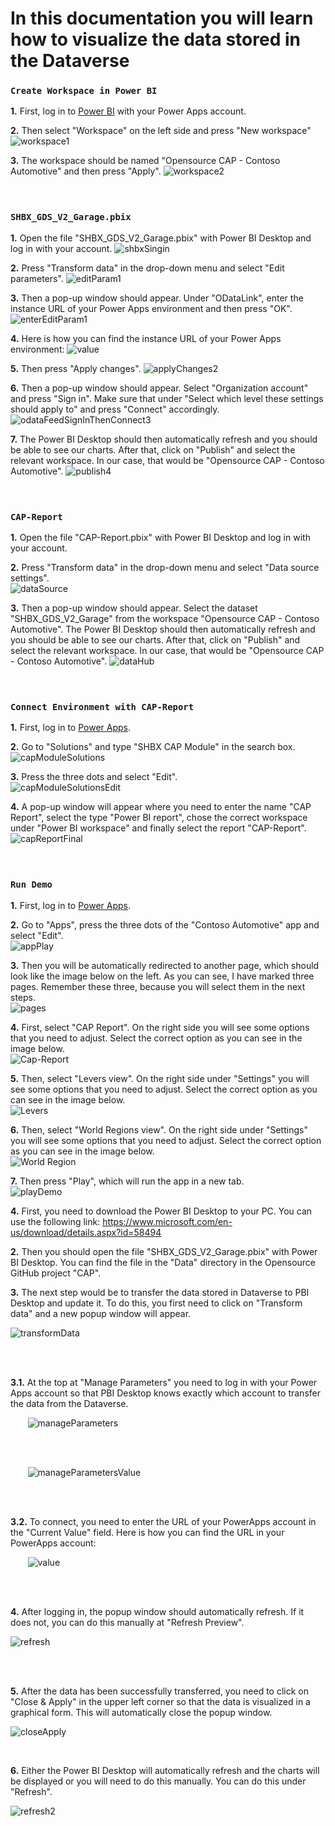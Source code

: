 # In this documentation you will learn how to visualize the data stored in the Dataverse

### **`Create Workspace in Power BI`**

**1.** First, log in to [Power BI](https://app.powerbi.com/) with your Power Apps account.

**2.** Then select "Workspace" on the left side and press "New workspace" <br />
![workspace1](https://github.com/shbxio/CAP/assets/43991954/e0413f7a-e056-4730-8d14-964ea5ed4d4b)

**3.** The workspace should be named "Opensource CAP - Contoso Automotive" and then press "Apply".
![workspace2](https://github.com/shbxio/CAP/assets/43991954/e3ce93ab-cebb-467c-9de5-4f0864525906)
<br />
<br />
<br />

### **`SHBX_GDS_V2_Garage.pbix`**

**1.** Open the file "SHBX_GDS_V2_Garage.pbix" with Power BI Desktop and log in with your account.
![shbxSingin](https://github.com/shbxio/CAP/assets/43991954/425b8a06-78cf-436a-ac8e-c04fca1a4480)

**2.** Press "Transform data" in the drop-down menu and select "Edit parameters".
![editParam1](https://github.com/shbxio/CAP/assets/43991954/e0bc2736-271c-4769-b049-952333bd1042)

**3.** Then a pop-up window should appear. Under "ODataLink", enter the instance URL of your Power Apps environment and then press "OK".
![enterEditParam1](https://github.com/shbxio/CAP/assets/43991954/6c23491e-9176-4daa-8b67-375a41c1b068)

**4.** Here is how you can find the instance URL of your Power Apps environment:
![value](https://github.com/shbxio/CAP/assets/43991954/86e2bd0e-a7db-490b-a780-e6f631373c19)

**5.** Then press "Apply changes".
![applyChanges2](https://github.com/shbxio/CAP/assets/43991954/63d8a6df-e790-46d2-b181-0c9a1e999d3c)

**6.** Then a pop-up window should appear. Select "Organization account" and press "Sign in". Make sure that under "Select which level these settings should apply to" and press "Connect" accordingly.
![odataFeedSignInThenConnect3](https://github.com/shbxio/CAP/assets/43991954/4e7330b6-c18b-4b03-941c-02a0515dde1f)

**7.** The Power BI Desktop should then automatically refresh and you should be able to see our charts. After that, click on "Publish" and select the relevant workspace. In our case, that would be "Opensource CAP - Contoso Automotive".
![publish4](https://github.com/shbxio/CAP/assets/43991954/d26b6d06-5ba0-430b-acb8-4397ae3283a7)
<br />
<br />
<br />

### **`CAP-Report`**

**1.** Open the file "CAP-Report.pbix" with Power BI Desktop and log in with your account.

**2.** Press "Transform data" in the drop-down menu and select "Data source settings". <br />
![dataSource](https://github.com/shbxio/CAP/assets/43991954/ccc611eb-e39f-49ff-a3ce-f5c9dbb2535b)

**3.** Then a pop-up window should appear. Select the dataset "SHBX_GDS_V2_Garage" from the workspace "Opensource CAP - Contoso Automotive". The Power BI Desktop should then automatically refresh and you should be able to see our charts. After that, click on "Publish" and select the relevant workspace. In our case, that would be "Opensource CAP - Contoso Automotive".
![dataHub](https://github.com/shbxio/CAP/assets/43991954/99a59f4c-9bb1-46fb-9d57-46a9f6decb7d)
<br />
<br />
<br />

### **`Connect Environment with CAP-Report`**

**1.** First, log in to [Power Apps](https://make.powerapps.com/).

**2.** Go to "Solutions" and type "SHBX CAP Module" in the search box.
![capModuleSolutions](https://github.com/shbxio/CAP/assets/43991954/ba442d9c-2d89-4760-b0ab-da9e515d51f7)

**3.** Press the three dots and select "Edit". <br />
![capModuleSolutionsEdit](https://github.com/shbxio/CAP/assets/43991954/397e962c-5990-4d02-9684-583df1319c0d)

**4.** A pop-up window will appear where you need to enter the name "CAP Report", select the type "Power BI report", chose the correct workspace under "Power BI workspace" and finally select the report "CAP-Report". <br />
![capReportFinal](https://github.com/shbxio/CAP/assets/43991954/756abe1b-7981-480c-a614-244a23767af0)
<br />
<br />
<br />

### **`Run Demo`**

**1.** First, log in to [Power Apps](https://make.powerapps.com/).

**2.** Go to "Apps", press the three dots of the "Contoso Automotive" app and select "Edit". <br />
![appPlay](https://github.com/shbxio/CAP/assets/43991954/07c33201-4ea6-4386-80f8-afb837ab7fff)

**3.** Then you will be automatically redirected to another page, which should look like the image below on the left. As you can see, I have marked three pages. Remember these three, because you will select them in the next steps. <br />
![pages](https://github.com/shbxio/CAP/assets/43991954/b301e017-e810-4b7a-80a8-f8ee3f62a24a)

**4.** First, select "CAP Report". On the right side you will see some options that you need to adjust. Select the correct option as you can see in the image below. <br />
![Cap-Report](https://github.com/shbxio/CAP/assets/43991954/dc66c86b-a455-4ae5-a2aa-4b5bcf2acc1e)

**5.** Then, select "Levers view". On the right side under "Settings" you will see some options that you need to adjust. Select the correct option as you can see in the image below. <br />
![Levers](https://github.com/shbxio/CAP/assets/43991954/6079bedb-286c-4dfc-b000-916f3b94f878)

**6.** Then, select "World Regions view". On the right side under "Settings" you will see some options that you need to adjust. Select the correct option as you can see in the image below. <br />
![World Region](https://github.com/shbxio/CAP/assets/43991954/4dfa8a13-9ad4-41c8-a602-b731658b9388)

**7.** Then press "Play", which will run the app in a new tab. <br />
![playDemo](https://github.com/shbxio/CAP/assets/43991954/9d6630ed-78f5-402d-a8b6-f73c308a9f77)




**4.** First, you need to download the Power BI Desktop to your PC. You can use the following link: https://www.microsoft.com/en-us/download/details.aspx?id=58494 


**2.** Then you should open the file "SHBX_GDS_V2_Garage.pbix" with Power BI Desktop. You can find the file in the "Data" directory in the Opensource GitHub project "CAP".   


**3.** The next step would be to transfer the data stored in Dataverse to PBI Desktop and update it. To do this, you first need to click on "Transform data" and a new popup window will appear.  

   ![transformData](https://github.com/shbxio/CAP/assets/43991954/8efe444c-ae0a-4a4b-b88b-f7065402b7ee)

<br /> <br />

   **3.1.** At the top at "Manage Parameters" you need to log in with your Power Apps account so that PBI Desktop knows exactly which account to transfer the data from the Dataverse.
   
&nbsp;&nbsp;&nbsp;&nbsp;&nbsp;&nbsp; ![manageParameters](https://github.com/shbxio/CAP/assets/43991954/965f6d23-1826-4bf7-b175-9466b94d44db)

<br /> <br />

&nbsp;&nbsp;&nbsp;&nbsp;&nbsp;&nbsp; ![manageParametersValue](https://github.com/shbxio/CAP/assets/43991954/73f54926-01b8-4482-af3d-805d514faae9)

<br /> <br />

   **3.2.** To connect, you need to enter the URL of your PowerApps account in the "Current Value" field. Here is how you can find the URL in your PowerApps account:
    
&nbsp;&nbsp;&nbsp;&nbsp;&nbsp;&nbsp; ![value](https://github.com/shbxio/CAP/assets/43991954/86e2bd0e-a7db-490b-a780-e6f631373c19)

<br /> <br /> 

**4.** After logging in, the popup window should automatically refresh. If it does not, you can do this manually at "Refresh Preview". 

   ![refresh](https://github.com/shbxio/CAP/assets/43991954/4e8f4c1d-be06-4084-aa32-5c054abebdb5)

<br /> <br /> 

**5.** After the data has been successfully transferred, you need to click on "Close & Apply" in the upper left corner so that the data is visualized in a graphical form. This will automatically close the popup window. 

   ![closeApply](https://github.com/shbxio/CAP/assets/43991954/7f6da884-ffd4-4496-a3a5-d8f148e74ca8)

<br /> 

**6.** Either the Power BI Desktop will automatically refresh and the charts will be displayed or you will need to do this manually. You can do this under "Refresh". 

   ![refresh2](https://github.com/shbxio/CAP/assets/43991954/ddcaed36-a7a0-4a25-bb03-43c386a2136c)

<br /> 
